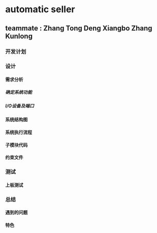 # automatic seller
## teammate : Zhang Tong Deng Xiangbo Zhang Kunlong

### 开发计划
 
### 设计
#### 需求分析
##### 确定系统功能
##### I/O设备及端口

#### 系统结构图
#### 系统执行流程
#### 子模块代码
#### 约束文件


### 测试
#### 上板测试

### 总结
#### 遇到的问题
#### 特色
